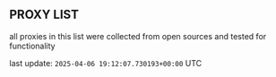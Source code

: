 ## PROXY LIST

all proxies in this list were collected from open sources and tested for functionality

last update: `2025-04-06 19:12:07.730193+00:00` UTC